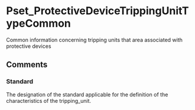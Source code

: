 # Pset_ProtectiveDeviceTrippingUnitTypeCommon

Common information concerning tripping units that area associated with protective devices<!-- end of definition -->


## Comments

### Standard

The designation of the standard applicable for the definition of the characteristics of the
tripping_unit.

